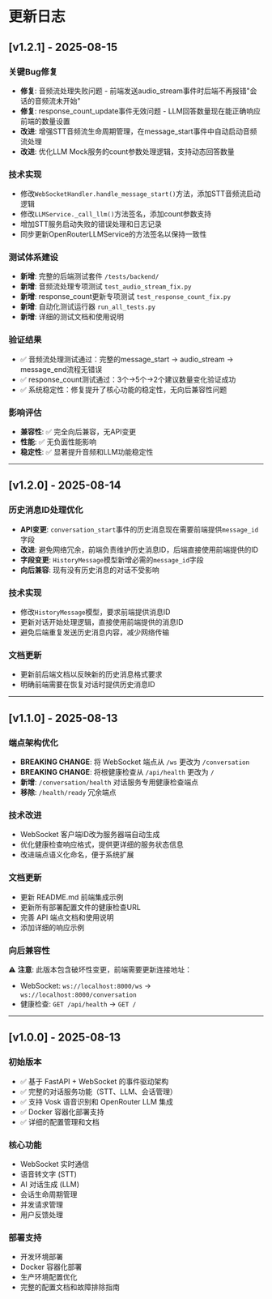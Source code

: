 # 更新日志

## [v1.2.1] - 2025-08-15

### 关键Bug修复
- **修复**: 音频流处理失败问题 - 前端发送audio_stream事件时后端不再报错"会话的音频流未开始"
- **修复**: response_count_update事件无效问题 - LLM回答数量现在能正确响应前端的数量设置
- **改进**: 增强STT音频流生命周期管理，在message_start事件中自动启动音频流处理
- **改进**: 优化LLM Mock服务的count参数处理逻辑，支持动态回答数量

### 技术实现
- 修改`WebSocketHandler.handle_message_start()`方法，添加STT音频流启动逻辑
- 修改`LLMService._call_llm()`方法签名，添加count参数支持
- 增加STT服务启动失败的错误处理和日志记录
- 同步更新OpenRouterLLMService的方法签名以保持一致性

### 测试体系建设
- **新增**: 完整的后端测试套件 `/tests/backend/`
- **新增**: 音频流处理专项测试 `test_audio_stream_fix.py`
- **新增**: response_count更新专项测试 `test_response_count_fix.py` 
- **新增**: 自动化测试运行器 `run_all_tests.py`
- **新增**: 详细的测试文档和使用说明

### 验证结果
- ✅ 音频流处理测试通过：完整的message_start → audio_stream → message_end流程无错误
- ✅ response_count测试通过：3个→5个→2个建议数量变化验证成功
- ✅ 系统稳定性：修复提升了核心功能的稳定性，无向后兼容性问题

### 影响评估
- **兼容性**: ✅ 完全向后兼容，无API变更
- **性能**: ✅ 无负面性能影响
- **稳定性**: ✅ 显著提升音频和LLM功能稳定性

---

## [v1.2.0] - 2025-08-14

### 历史消息ID处理优化
- **API变更**: `conversation_start`事件的历史消息现在需要前端提供`message_id`字段
- **改进**: 避免网络冗余，前端负责维护历史消息ID，后端直接使用前端提供的ID
- **字段变更**: `HistoryMessage`模型新增必需的`message_id`字段
- **向后兼容**: 现有没有历史消息的对话不受影响

### 技术实现
- 修改`HistoryMessage`模型，要求前端提供消息ID
- 更新对话开始处理逻辑，直接使用前端提供的消息ID
- 避免后端重复发送历史消息内容，减少网络传输

### 文档更新  
- 更新前后端文档以反映新的历史消息格式要求
- 明确前端需要在恢复对话时提供历史消息ID

---

## [v1.1.0] - 2025-08-13

### 端点架构优化
- **BREAKING CHANGE**: 将 WebSocket 端点从 `/ws` 更改为 `/conversation`
- **BREAKING CHANGE**: 将根健康检查从 `/api/health` 更改为 `/`
- **新增**: `/conversation/health` 对话服务专用健康检查端点
- **移除**: `/health/ready` 冗余端点

### 技术改进
- WebSocket 客户端ID改为服务器端自动生成
- 优化健康检查响应格式，提供更详细的服务状态信息
- 改进端点语义化命名，便于系统扩展

### 文档更新
- 更新 README.md 前端集成示例
- 更新所有部署配置文件的健康检查URL
- 完善 API 端点文档和使用说明
- 添加详细的响应示例

### 向后兼容性
⚠️ **注意**: 此版本包含破坏性变更，前端需要更新连接地址：
- WebSocket: `ws://localhost:8000/ws` → `ws://localhost:8000/conversation`
- 健康检查: `GET /api/health` → `GET /`

---

## [v1.0.0] - 2025-08-13

### 初始版本
- ✅ 基于 FastAPI + WebSocket 的事件驱动架构
- ✅ 完整的对话服务功能（STT、LLM、会话管理）
- ✅ 支持 Vosk 语音识别和 OpenRouter LLM 集成
- ✅ Docker 容器化部署支持
- ✅ 详细的配置管理和文档

### 核心功能
- WebSocket 实时通信
- 语音转文字 (STT)
- AI 对话生成 (LLM)  
- 会话生命周期管理
- 并发请求管理
- 用户反馈处理

### 部署支持
- 开发环境部署
- Docker 容器化部署
- 生产环境配置优化
- 完整的配置文档和故障排除指南